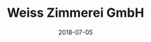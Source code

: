 ﻿---
title:          "Weiss Zimmerei GmbH"
date:           "2018-07-05"
draft:          false
robotsExclude:  true
forceNowrap:    false
---
